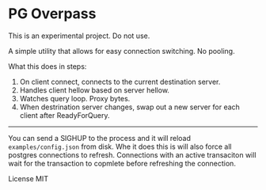 PG Overpass
===========

This is an experimental project. Do not use.

A simple utility that allows for easy connection switching. No pooling.

What this does in steps:
1. On client connect, connects to the current destination server.
2. Handles client hellow based on server hellow.
3. Watches query loop. Proxy bytes.
4. When destrination server changes, swap out a new server for each client after ReadyForQuery.

---

You can send a SIGHUP to the process and it will reload `examples/config.json` from disk. Whe it does
this is will also force all postgres connections to refresh. Connections with an active transaciton
will wait for the transaction to copmlete before refreshing the connection.

License MIT
